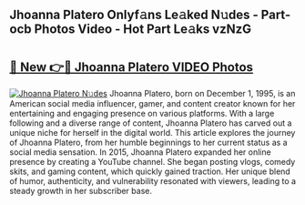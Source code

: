 ## Jhoanna Platero Onlyf𝚊ns Le𝚊ked N𝚞des - Part-ocb Photos Video - Hot Part Le𝚊ks vzNzG

# <h2><a href="http://ab40307.deff.icu/?id=Jhoanna+Platero">🔗 New 👉🔴 Jhoanna Platero VIDEO Photos</a></h2>

[![Jhoanna Platero N𝚞des](https://i.imgur.com/rIISA9y.gif)](http://ab40307.deff.icu/?id=Jhoanna+Platero)
Jhoanna Platero, born on December 1, 1995, is an American social media influencer, gamer, and content creator known for her entertaining and engaging presence on various platforms. With a large following and a diverse range of content, Jhoanna Platero has carved out a unique niche for herself in the digital world. This article explores the journey of Jhoanna Platero, from her humble beginnings to her current status as a social media sensation. In 2015, Jhoanna Platero expanded her online presence by creating a YouTube channel. She began posting vlogs, comedy skits, and gaming content, which quickly gained traction. Her unique blend of humor, authenticity, and vulnerability resonated with viewers, leading to a steady growth in her subscriber base.
